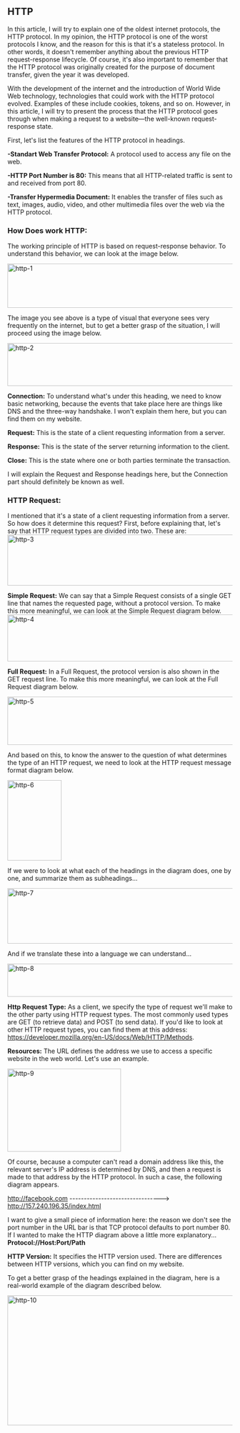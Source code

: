 ## HTTP ##

In this article, I will try to explain one of the oldest internet protocols, the HTTP protocol. In my opinion, the HTTP protocol is one of the worst protocols I know, and the reason for this is that it's a stateless protocol. In other words, it doesn't remember anything about the previous HTTP request-response lifecycle. Of course, it's also important to remember that the HTTP protocol was originally created for the purpose of document transfer, given the year it was developed.

With the development of the internet and the introduction of World Wide Web technology, technologies that could work with the HTTP protocol evolved. Examples of these include cookies, tokens, and so on. However, in this article, I will try to present the process that the HTTP protocol goes through when making a request to a website—the well-known request-response state.

First, let's list the features of the HTTP protocol in headings.

**-Standart Web Transfer Protocol:** A protocol used to access any file on the web.

**-HTTP Port Number is 80:** This means that all HTTP-related traffic is sent to and received from port 80.

**-Transfer Hypermedia Document:** It enables the transfer of files such as text, images, audio, video, and other multimedia files over the web via the HTTP protocol.

### How Does work HTTP: ###
The working principle of HTTP is based on request-response behavior. To understand this behavior, we can look at the image below.

<img width="640" height="99" alt="http-1" src="https://github.com/user-attachments/assets/af4eecf0-87f7-450c-87e0-5c6fa127a445" />

The image you see above is a type of visual that everyone sees very frequently on the internet, but to get a better grasp of the situation, I will proceed using the image below.

<img width="687" height="96" alt="http-2" src="https://github.com/user-attachments/assets/57e839e2-4258-44d6-be83-c989cca89e71" />

**Connection:** To understand what's under this heading, we need to know basic networking, because the events that take place here are things like DNS and the three-way handshake. I won't explain them here, but you can find them on my website.

**Request:** This is the state of a client requesting information from a server.

**Response:** This is the state of the server returning information to the client.

**Close:** This is the state where one or both parties terminate the transaction.

I will explain the Request and Response headings here, but the Connection part should definitely be known as well.

### HTTP Request: ###

I mentioned that it's a state of a client requesting information from a server. So how does it determine this request? First, before explaining that, let's say that HTTP request types are divided into two. These are:
<img width="563" height="114" alt="http-3" src="https://github.com/user-attachments/assets/05304ed3-ffd6-40ff-8b6f-0eec63d08fb7" />

**Simple Request:** We can say that a Simple Request consists of a single GET line that names the requested page, without a protocol version. To make this more meaningful, we can look at the Simple Request diagram below.
<img width="604" height="105" alt="http-4" src="https://github.com/user-attachments/assets/7dec3455-ce87-494f-9016-4a9d7eb1ec8d" />


**Full Request:** In a Full Request, the protocol version is also shown in the GET request line. To make this more meaningful, we can look at the Full Request diagram below.

<img width="657" height="108" alt="http-5" src="https://github.com/user-attachments/assets/01661c67-4362-452d-bec3-d166327ef8c9" />

And based on this, to know the answer to the question of what determines the type of an HTTP request, we need to look at the HTTP request message format diagram below.

<img width="121" height="180" alt="http-6" src="https://github.com/user-attachments/assets/ce3b9061-6160-406c-a850-53c81fea9940" />

If we were to look at what each of the headings in the diagram does, one by one, and summarize them as subheadings...

<img width="613" height="124" alt="http-7" src="https://github.com/user-attachments/assets/93542eb0-43f5-41d0-9fb1-85016260a4a4" />

And if we translate these into a language we can understand...

<img width="554" height="74" alt="http-8" src="https://github.com/user-attachments/assets/588f1bf6-f8a0-4876-a5ec-d115a138aded" />

**Http Request Type:** As a client, we specify the type of request we'll make to the other party using HTTP request types. The most commonly used types are GET (to retrieve data) and POST (to send data). If you'd like to look at other HTTP request types, you can find them at this address: https://developer.mozilla.org/en-US/docs/Web/HTTP/Methods.

**Resources:** The URL defines the address we use to access a specific website in the web world. Let's use an example.

<img width="254" height="186" alt="http-9" src="https://github.com/user-attachments/assets/21b74726-333c-411c-ab66-89e05b337c37" />

Of course, because a computer can't read a domain address like this, the relevant server's IP address is determined by DNS, and then a request is made to that address by the HTTP protocol. In such a case, the following diagram appears.

http://facebook.com --------------------------------> http://157.240.196.35/index.html

I want to give a small piece of information here: the reason we don't see the port number in the URL bar is that TCP protocol defaults to port number 80. If I wanted to make the HTTP diagram above a little more explanatory...
**Protocol://Host:Port/Path**

**HTTP Version:** It specifies the HTTP version used. There are differences between HTTP versions, which you can find on my website.

To get a better grasp of the headings explained in the diagram, here is a real-world example of the diagram described below.

<img width="645" height="291" alt="http-10" src="https://github.com/user-attachments/assets/9ee5d221-4d0f-4f42-a6ce-fe3c4604bbe5" />


